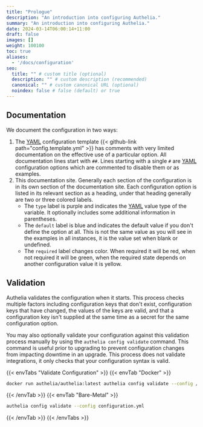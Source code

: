 ```yaml
---
title: "Prologue"
description: "An introduction into configuring Authelia."
summary: "An introduction into configuring Authelia."
date: 2024-03-14T06:00:14+11:00
draft: false
images: []
weight: 100100
toc: true
aliases:
  - '/docs/configuration'
seo:
  title: "" # custom title (optional)
  description: "" # custom description (recommended)
  canonical: "" # custom canonical URL (optional)
  noindex: false # false (default) or true
---
```


## Documentation

We document the configuration in two ways:

1. The [YAML] configuration template {{< github-link path="config.template.yml" >}} has comments with very limited
   documentation on the effective use of a particular option. All documentation lines start with `##`. Lines
   starting with a single `#` are [YAML] configuration options which are commented to disable them or as examples.
2. This documentation site. Generally each section of the configuration is in its own section of the documentation
   site. Each configuration option is listed in its relevant section as a heading, under that heading generally are two
   or three colored labels.
   * The `type` label is purple and indicates the [YAML] value type of the variable. It optionally includes some
     additional information in parentheses.
   * The `default` label is blue and indicates the default value if you don't define the option at all. This is not the
     same value as you will see in the examples in all instances, it is the value set when blank or undefined.
   * The `required` label changes color. When required it will be red, when not required it will be green, when the
     required state depends on another configuration value it is yellow.

## Validation

Authelia validates the configuration when it starts. This process checks multiple factors including configuration keys
that don't exist, configuration keys that have changed, the values of the keys are valid, and that a configuration
key isn't supplied at the same time as a secret for the same configuration option.

You may also optionally validate your configuration against this validation process manually by using the
`authelia config validate` command. This command is useful prior to upgrading to prevent configuration changes from
impacting downtime in an upgrade. This process does not validate integrations, it only checks that your configuration
syntax is valid.

{{< envTabs "Validate Configuration" >}}
{{< envTab "Docker" >}}
```bash
docker run authelia/authelia:latest authelia config validate --config /config/configuration.yml
```
{{< /envTab >}}
{{< envTab "Bare-Metal" >}}
```bash
authelia config validate --config configuration.yml
```
{{< /envTab >}}
{{< /envTabs >}}

[YAML]: https://yaml.org/
